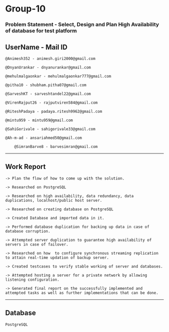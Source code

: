 # Group-10
### Problem Statement - Select, Design and Plan High Availability of database for test platform

## UserName - Mail ID
	@Animesh352 - animesh.giri2000@gmail.com

	@DnyanUrankar - dnyanurankar@gmail.com

	@mehulmalgaonkar - mehulmalgaonkar777@gmail.com

	@pitha10 - shubham.pitha07@gmail.com

	@SarveshKT - sarveshtandel22@gmail.com

	@VirenRajput26 - rajputviren584@gmail.com

	@RiteshPadaya - padaya.ritesh9962@gmail.com

	@mintu959 - mintu959@gmail.com

	@SahiGorivale - sahigorivale33@gmail.com

	@Ah-m-ad - ansariahmed50@gmail.com
        
        @SimranBarve8 - barvesimran@gmail.com
---------------------------------------------------
## Work Report

	-> Plan the flow of how to come up with the solution.

	-> Researched on PostgreSQL

	-> Researched on high availability, data redundancy, data duplications, localhost/public host server.

	-> Researched on creating database on PostgreSQL

	-> Created Database and imported data in it.

	-> Performed database duplication for backing up data in case of database corruption.

	-> Attempted server duplication to guarantee high availability of servers in case of failover.

	-> Researched on how  to configure synchronous streaming replication to attain real-time updation of backup server.

	-> Created testcases to verify stable working of server and databases.

	-> Attempted hosting a server for a private network by allowing listening configuration.

	-> Generated final report on the successfully implemented and attempted tasks as well as further implementations that can be done.

----------------------------------------------------------------------------------------------------------------------------------------

## Database
	PostgreSQL
